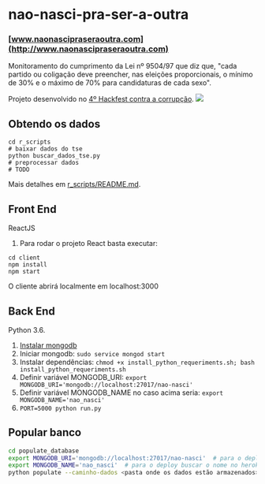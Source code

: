 # nao-nasci-pra-ser-a-outra

### [www.naonascipraseraoutra.com](http://www.naonascipraseraoutra.com)

Monitoramento do cumprimento da Lei nº 9504/97 que diz que, "cada partido ou coligação deve preencher, nas eleições proporcionais, o mínimo de 30% e o máximo de 70% para candidaturas de cada sexo".

Projeto desenvolvido no [4º Hackfest contra a corrupção](http://hackfest.com.br/).
![](http://www.jornaldaparaiba.com.br/app/uploads/2018/07/24-07-2018-hacfest.jpeg)

## Obtendo os dados

```
cd r_scripts
# baixar dados do tse
python buscar_dados_tse.py
# preprocessar dados
# TODO
```

Mais detalhes em [r_scripts/README.md](r_scripts/README.md).

## Front End

ReactJS

1. Para rodar o projeto React basta executar:

```
cd client
npm install
npm start
```

O cliente abrirá localmente em localhost:3000

## Back End

Python 3.6.

1. [Instalar mongodb](http://www.bogotobogo.com/python/MongoDB_PyMongo/python_MongoDB_pyMongo_tutorial_installing.php)
2. Iniciar mongodb: `sudo service mongod start`
3. Instalar dependências: `chmod +x install_python_requeriments.sh; bash install_python_requeriments.sh`
4. Definir variável MONGODB_URI: `export MONGODB_URI='mongodb://localhost:27017/nao-nasci'`
5. Definir variável MONGODB_NAME no caso acima seria: `export MONGODB_NAME='nao_nasci'`
5. `PORT=5000 python run.py`


## Popular banco

```bash
cd populate_database
export MONGODB_URI='mongodb://localhost:27017/nao-nasci'  # para o deploy buscar URI no heroku
export MONGODB_NAME='nao_nasci'  # para o deploy buscar o nome no heroku
python populate --caminho-dados <pasta onde os dados estão armazenados>
```
